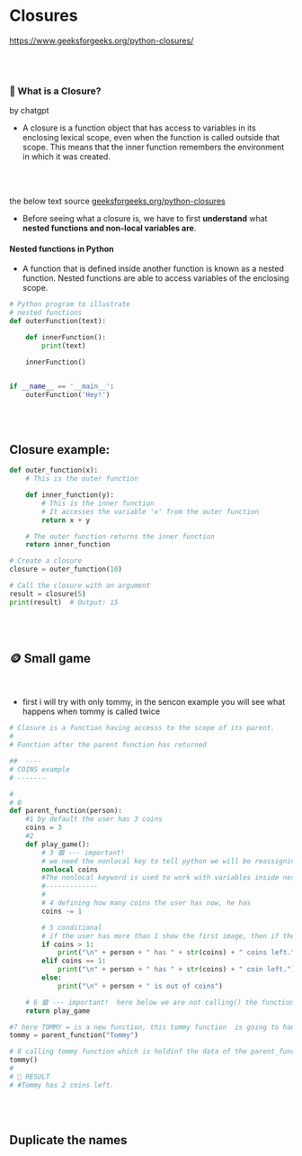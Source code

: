 # Closures

https://www.geeksforgeeks.org/python-closures/

<br>
<br>

### 🍭 What is a Closure?

by chatgpt

- A closure is a function object that has access to variables in its enclosing lexical scope, even when the function is called outside that scope. This means that the inner function remembers the environment in which it was created.

<br>
<br>

the below text source [geeksforgeeks.org/python-closures](https://www.geeksforgeeks.org/python-closures/)

- Before seeing what a closure is, we have to first **understand** what **nested functions and non-local variables are**.

#### Nested functions in Python

- A function that is defined inside another function is known as a nested function. Nested functions are able to access variables of the enclosing scope.

```python
# Python program to illustrate
# nested functions
def outerFunction(text):

	def innerFunction():
		print(text)

	innerFunction()


if __name__ == '__main__':
	outerFunction('Hey!')
```

<br>
<br>

## Closure example:

```python
def outer_function(x):
    # This is the outer function

    def inner_function(y):
        # This is the inner function
        # It accesses the variable 'x' from the outer function
        return x + y

    # The outer function returns the inner function
    return inner_function

# Create a closure
closure = outer_function(10)

# Call the closure with an argument
result = closure(5)
print(result)  # Output: 15

```

<br>
<br>

## 🪙 Small game

<br>

- first i will try with only tommy, in the sencon example you will see what happens when tommy is called twice

```python
# Closure is a function having accesss to the scope of its parent.
#
# Function after the parent function has returned

##  ----
# COINS example
# -------

#
# 0
def parent_function(person):
    #1 by default the user has 3 coins
    coins = 3
    #2
    def play_game():
        # 3 🟥 --- important!
        # we need the nonlocal key to tell python we will be reassigning a value
        nonlocal coins
        #The nonlocal keyword is used to work with variables inside nested functions, where the variable should not belong to the inner function.Use the keyword nonlocal to declare that the variable is not local.
        #-------------
        #
        # 4 defining how many coins the user has now, he has
        coins -= 1

        # 5 conditional
        # if the user has more than 1 show the first image, then if the user has equal to 1 show that he has 1 coin left, at last the user is OUT of coins
        if coins > 1:
            print("\n" + person + " has " + str(coins) + " coins left.")
        elif coins == 1:
            print("\n" + person + " has " + str(coins) + " coin left.")
        else:
            print("\n" + person + " is out of coins")

    # 6 🟥 --- important!  here below we are not calling() the function, WE ARE ONLY "returning" it
    return play_game

#7 here TOMMY = is a new function, this tommy function  is going to handle the "parent_function" , within it i will add the value as "Tommy"
tommy = parent_function("Tommy")

# 8 calling tommy function which is holdinf the data of the parent_function and all the nested functions etc
tommy()
#
# 🌟 RESULT
# #Tommy has 2 coins left.

```

<br>
<br>

## Duplicate the names

```python

```
